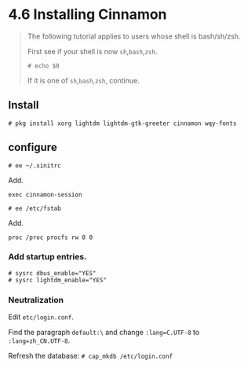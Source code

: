 # 4.6 Installing Cinnamon

> The following tutorial applies to users whose shell is bash/sh/zsh.
>
> First see if your shell is now `sh`,`bash`,`zsh`.
>
>`# echo $0`
>
> If it is one of `sh`,`bash`,`zsh`, continue.

## Install

```
# pkg install xorg lightdm lightdm-gtk-greeter cinnamon wqy-fonts
```

## configure

```
# ee ~/.xinitrc
```
Add.

```
exec cinnamon-session
```

```
# ee /etc/fstab
```

Add.

```
proc /proc procfs rw 0 0
```

### Add startup entries.
```
# sysrc dbus_enable="YES"
# sysrc lightdm_enable="YES"
```

### Neutralization

Edit `etc/login.conf`.

Find the paragraph `default:\` and change `:lang=C.UTF-8` to `:lang=zh_CN.UTF-8`.

Refresh the database: `# cap_mkdb /etc/login.conf`
